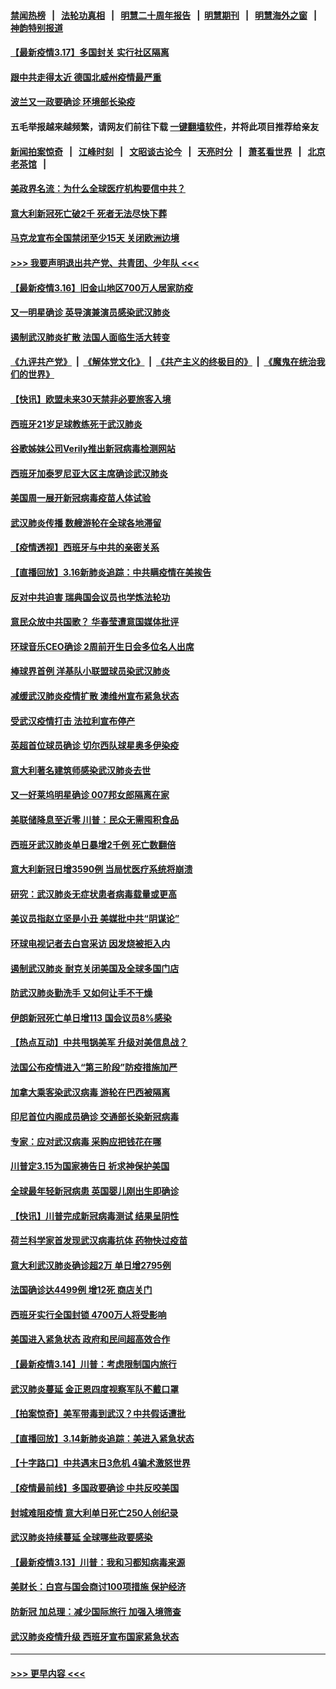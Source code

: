 #### [禁闻热榜](热点新闻.md?=0)  &nbsp;&nbsp;|&nbsp;&nbsp; [法轮功真相](https://github.com/gfw-breaker/truth/blob/master/README.md?=0) &nbsp;&nbsp;|&nbsp;&nbsp; [明慧二十周年报告](https://github.com/gfw-breaker/mh-reports/blob/master/README.md?=0) &nbsp;&nbsp;|&nbsp;&nbsp;[明慧期刊](https://github.com/gfw-breaker/mh-qikan) &nbsp;&nbsp;|&nbsp;&nbsp; [明慧海外之窗](https://github.com/gfw-breaker/mh-news/blob/master/README.md?=0) &nbsp;&nbsp;|&nbsp;&nbsp; [神韵特别报道](https://github.com/gfw-breaker/mh-news/blob/master/shenyun.md?=0)
#### [【最新疫情3.17】多国封关 实行社区隔离](../pages/nsc418/n11945621.md?t=03171231) 
#### [跟中共走得太近 德国北威州疫情最严重](../pages/nsc418/n11945308.md?t=03171231) 
#### [波兰又一政要确诊 环境部长染疫](../pages/nsc418/n11945855.md?t=03171231) 
#### 五毛举报越来越频繁，请网友们前往下载 [一键翻墙软件](https://github.com/gfw-breaker/ssr-accounts)，并将此项目推荐给亲友
#### [新闻拍案惊奇](https://github.com/gfw-breaker/banned-news/blob/master/pages/link4.md) &nbsp;&nbsp;|&nbsp;&nbsp; [江峰时刻](https://github.com/gfw-breaker/banned-news/blob/master/pages/link4.md) &nbsp;&nbsp;|&nbsp;&nbsp; [文昭谈古论今](https://github.com/gfw-breaker/banned-news/blob/master/pages/link4.md) &nbsp;&nbsp;|&nbsp;&nbsp; [天亮时分](https://github.com/gfw-breaker/banned-news/blob/master/pages/link4.md) &nbsp;&nbsp;|&nbsp;&nbsp; [萧茗看世界](https://github.com/gfw-breaker/banned-news/blob/master/pages/link4.md) &nbsp;&nbsp;|&nbsp;&nbsp; [北京老茶馆](https://github.com/gfw-breaker/banned-news/blob/master/pages/link4.md) &nbsp;&nbsp;|&nbsp;&nbsp; 
#### [美政界名流：为什么全球医疗机构要信中共？](../pages/nsc418/n11945479.md?t=03171231) 
#### [意大利新冠死亡破2千 死者无法尽快下葬](../pages/nsc418/n11945606.md?t=03171231) 
#### [马克龙宣布全国禁闭至少15天 关闭欧洲边境](../pages/nsc418/n11945485.md?t=03171231) 
#### [>>> 我要声明退出共产党、共青团、少年队 <<<](https://github.com/begood0513/goodnews/blob/master/quit/letter.md) 
#### [【最新疫情3.16】旧金山地区700万人居家防疫](../pages/nsc418/n11942860.md?t=03171231) 
#### [又一明星确诊 英导演兼演员感染武汉肺炎](../pages/nsc418/n11945401.md?t=03171231) 
#### [遏制武汉肺炎扩散 法国人面临生活大转变](../pages/nsc418/n11945061.md?t=03171231) 
#### [《九评共产党》](https://github.com/begood0513/9ping.md/blob/master/README.md) &nbsp;|&nbsp; [《解体党文化》](../../../../jtdwh.md/blob/master/README.md)  &nbsp;|&nbsp; [《共产主义的终极目的》](../../../../gczydzjmd.md/blob/master/README.md) &nbsp;|&nbsp; [《魔鬼在统治我们的世界》](../../../../mgztzwmdsj.md/blob/master/README.md) 
#### [【快讯】欧盟未来30天禁非必要旅客入境](../pages/nsc418/n11944904.md?t=03171231) 
#### [西班牙21岁足球教练死于武汉肺炎](../pages/nsc418/n11945064.md?t=03171231) 
#### [谷歌姊妹公司Verily推出新冠病毒检测网站](../pages/nsc418/n11945017.md?t=03171231) 
#### [西班牙加泰罗尼亚大区主席确诊武汉肺炎](../pages/nsc418/n11944803.md?t=03171231) 
#### [美国周一展开新冠病毒疫苗人体试验](../pages/nsc418/n11944761.md?t=03171231) 
#### [武汉肺炎传播 数艘游轮在全球各地滞留](../pages/nsc418/n11944636.md?t=03171231) 
#### [【疫情透视】西班牙与中共的亲密关系](../pages/nsc418/n11942614.md?t=03171231) 
#### [【直播回放】3.16新肺炎追踪：中共瞒疫情在美挨告](../pages/nsc418/n11944429.md?t=03171231) 
#### [反对中共迫害 瑞典国会议员也学炼法轮功](../pages/nsc418/n11942100.md?t=03171231) 
#### [意民众放中共国歌？ 华春莹遭意国媒体批评](../pages/nsc418/n11944059.md?t=03171231) 
#### [环球音乐CEO确诊 2周前开生日会多位名人出席](../pages/nsc418/n11943534.md?t=03171231) 
#### [棒球界首例 洋基队小联盟球员染武汉肺炎](../pages/nsc418/n11943281.md?t=03171231) 
#### [减缓武汉肺炎疫情扩散 澳维州宣布紧急状态](../pages/nsc418/n11943533.md?t=03171231) 
#### [受武汉疫情打击 法拉利宣布停产](../pages/nsc418/n11942936.md?t=03171231) 
#### [英超首位球员确诊 切尔西队球星奥多伊染疫](../pages/nsc418/n11937187.md?t=03171231) 
#### [意大利著名建筑师感染武汉肺炎去世](../pages/nsc418/n11943211.md?t=03171231) 
#### [又一好莱坞明星确诊 007邦女郎隔离在家](../pages/nsc418/n11943213.md?t=03171231) 
#### [美联储降息至近零 川普：民众无需囤积食品](../pages/nsc418/n11943043.md?t=03171231) 
#### [西班牙武汉肺炎单日暴增2千例 死亡数翻倍](../pages/nsc418/n11942800.md?t=03171231) 
#### [意大利新冠日增3590例 当局忧医疗系统将崩溃](../pages/nsc418/n11942691.md?t=03171231) 
#### [研究：武汉肺炎无症状患者病毒载量或更高](../pages/nsc418/n11942608.md?t=03171231) 
#### [美议员指赵立坚是小丑 美媒批中共“阴谋论”](../pages/nsc418/n11942370.md?t=03171231) 
#### [环球电视记者去白宫采访 因发烧被拒入内](../pages/nsc418/n11942516.md?t=03171231) 
#### [遏制武汉肺炎 耐克关闭美国及全球多国门店](../pages/nsc418/n11942366.md?t=03171231) 
#### [防武汉肺炎勤洗手 又如何让手不干燥](../pages/nsc418/n11942105.md?t=03171231) 
#### [伊朗新冠死亡单日增113 国会议员8%感染](../pages/nsc418/n11942119.md?t=03171231) 
#### [【热点互动】中共甩锅美军 升级对美信息战？](../pages/nsc418/n11940633.md?t=03171231) 
#### [法国公布疫情进入“第三阶段”防疫措施加严](../pages/nsc418/n11940878.md?t=03171231) 
#### [加拿大乘客染武汉病毒 游轮在巴西被隔离](../pages/nsc418/n11941905.md?t=03171231) 
#### [印尼首位内阁成员确诊 交通部长染新冠病毒](../pages/nsc418/n11941920.md?t=03171231) 
#### [专家：应对武汉病毒 采购应把钱花在哪](../pages/nsc418/n11941763.md?t=03171231) 
#### [川普定3.15为国家祷告日 祈求神保护美国](../pages/nsc418/n11941475.md?t=03171231) 
#### [全球最年轻新冠病患 英国婴儿刚出生即确诊](../pages/nsc418/n11941506.md?t=03171231) 
#### [【快讯】川普完成新冠病毒测试 结果呈阴性](../pages/nsc418/n11941045.md?t=03171231) 
#### [荷兰科学家首发现武汉病毒抗体 药物快过疫苗](../pages/nsc418/n11940920.md?t=03171231) 
#### [意大利武汉肺炎确诊超2万 单日增2795例](../pages/nsc418/n11940828.md?t=03171231) 
#### [法国确诊达4499例 增12死 商店关门](../pages/nsc418/n11940834.md?t=03171231) 
#### [西班牙实行全国封锁 4700万人将受影响](../pages/nsc418/n11940852.md?t=03171231) 
#### [美国进入紧急状态 政府和民间超高效合作](../pages/nsc418/n11940720.md?t=03171231) 
#### [【最新疫情3.14】川普：考虑限制国内旅行](../pages/nsc418/n11939189.md?t=03171231) 
#### [武汉肺炎蔓延 金正恩四度视察军队不戴口罩](../pages/nsc418/n11940303.md?t=03171231) 
#### [【拍案惊奇】美军带毒到武汉？中共假话遭批](../pages/nsc418/n11939240.md?t=03171231) 
#### [【直播回放】3.14新肺炎追踪：美进入紧急状态](../pages/nsc418/n11940229.md?t=03171231) 
#### [【十字路口】中共遇末日3危机 4骗术激怒世界](../pages/nsc418/n11939218.md?t=03171231) 
#### [【疫情最前线】多国政要确诊 中共反咬美国](../pages/nsc418/n11938734.md?t=03171231) 
#### [封城难阻疫情 意大利单日死亡250人创纪录](../pages/nsc418/n11939185.md?t=03171231) 
#### [武汉肺炎持续蔓延 全球哪些政要感染](../pages/nsc418/n11938672.md?t=03171231) 
#### [【最新疫情3.13】川普：我和习都知病毒来源](../pages/nsc418/n11936755.md?t=03171231) 
#### [美财长：白宫与国会商讨100项措施 保护经济](../pages/nsc418/n11938829.md?t=03171231) 
#### [防新冠 加总理：减少国际旅行 加强入境筛查](../pages/nsc418/n11938771.md?t=03171231) 
#### [武汉肺炎疫情升级 西班牙宣布国家紧急状态](../pages/nsc418/n11938701.md?t=03171231) 

----
#### [ >>> 更早内容 <<< ](../indexes/nsc418-earlier.md)
